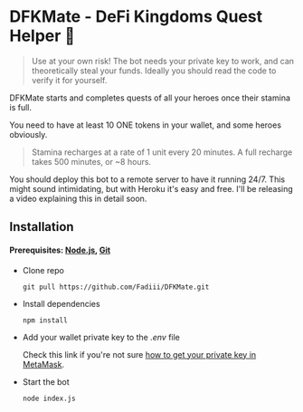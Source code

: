 # DFKMate - DeFi Kingdoms Quest Helper 🎉
  >  Use at your own risk! The bot needs your private key to work, and can theoretically steal your funds. Ideally you should read the code to verify it for yourself.
  
  DFKMate starts and completes quests of all your heroes once their stamina is full.
  
  You need to have at least 10 ONE tokens in your wallet, and some heroes obviously.
  
  > Stamina recharges at a rate of 1 unit every 20 minutes. A full recharge takes 500 minutes, or ~8 hours.
  
  You should deploy this bot to a remote server to have it running 24/7. This might sound intimidating, but with Heroku it's easy and free. I'll be releasing a video explaining  this in detail soon.
  
## Installation
#### Prerequisites: [Node.js](https://nodejs.org/en/download/), [Git](https://git-scm.com/downloads)
  - Clone repo
    ```
    git pull https://github.com/Fadiii/DFKMate.git
    ```
  - Install dependencies
    ```
    npm install
    ```
  - Add your wallet private key to the *.env* file

    Check this link if you're not sure [how to get your private key in MetaMask](https://metamask.zendesk.com/hc/en-us/articles/360015289632-How-to-Export-an-Account-Private-Key).
  - Start the bot
    ```
    node index.js
    ```
